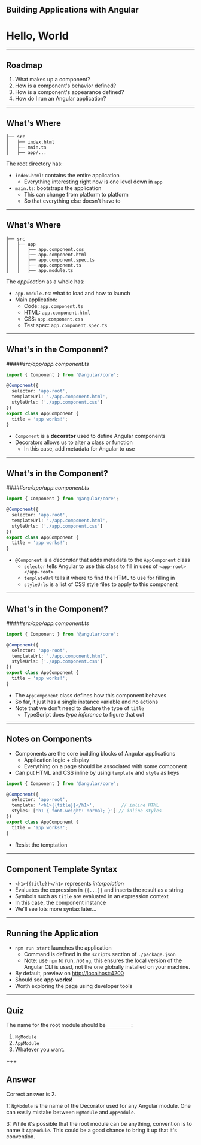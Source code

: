 <!-- .slide: data-background="../content/images/title-slide.jpg" -->
<!-- .slide: id="hello" -->
## Building Applications with Angular

# Hello, World

---
<!-- .slide: id="hello-roadmap" -->
## Roadmap

1. What makes up a component?
1. How is a component's behavior defined?
1. How is a component's appearance defined?
1. How do I run an Angular application?

---
<!-- .slide: id="hello-whats-where-1" -->
## What's Where

```
├── src
│   ├── index.html
│   ├── main.ts
│   ├── app/...
```

The root directory has:

- `index.html`: contains the entire application
  - Everything interesting right now is one level down in `app`
- `main.ts`: bootstraps the application
  - This can change from platform to platform
  - So that everything else doesn't have to

---
<!-- .slide: id="hello-whats-where-2" -->
## What's Where

```
├── src
│   ├── app
│   │   ├── app.component.css
│   │   ├── app.component.html
│   │   ├── app.component.spec.ts
│   │   ├── app.component.ts
│   │   ├── app.module.ts
```

The *application* as a whole has:

- `app.module.ts`: what to load and how to launch
- Main application:
  - Code: `app.component.ts`
  - HTML: `app.component.html`
  - CSS: `app.component.css`
  - Test spec: `app.component.spec.ts`

---
<!-- .slide: id="hello-whats-in-the-component-1" -->
## What's in the Component?

#####_src/app/app.component.ts_
```ts
import { Component } from '@angular/core';

@Component({
  selector: 'app-root',
  templateUrl: './app.component.html',
  styleUrls: ['./app.component.css']
})
export class AppComponent {
  title = 'app works!';
}
```

- `Component` is a **decorator** used to define Angular components
- Decorators allows us to alter a class or function
  - In this case, add metadata for Angular to use

---
<!-- .slide: id="hello-whats-in-the-component-2" -->
## What's in the Component?

#####_src/app/app.component.ts_
```ts
import { Component } from '@angular/core';

@Component({
  selector: 'app-root',
  templateUrl: './app.component.html',
  styleUrls: ['./app.component.css']
})
export class AppComponent {
  title = 'app works!';
}
```

- `@Component` is a *decorator* that adds metadata to the `AppComponent` class
  - `selector` tells Angular to use this class to fill in uses of `<app-root></app-root>`
  - `templateUrl` tells it where to find the HTML to use for filling in
  - `styleUrls` is a list of CSS style files to apply to this component

---
<!-- .slide: id="hello-whats-in-the-component-3" -->
## What's in the Component?

#####_src/app/app.component.ts_
```ts
import { Component } from '@angular/core';

@Component({
  selector: 'app-root',
  templateUrl: './app.component.html',
  styleUrls: ['./app.component.css']
})
export class AppComponent {
  title = 'app works!';
}
```

- The `AppComponent` class defines how this component behaves
- So far, it just has a single instance variable and no actions
- Note that we don't need to declare the type of `title`
  - TypeScript does *type inference* to figure that out

---
<!-- .slide: id="hello-notes-on-components" -->
## Notes on Components

- Components are the core building blocks of Angular applications
  - Application logic + display
  - Everything on a page should be associated with some component
- Can put HTML and CSS inline by using `template` and `style` as keys

```ts
import { Component } from '@angular/core';

@Component({
  selector: 'app-root',
  template: '<h1>{{title}}</h1>',          // inline HTML
  styles: ['h1 { font-weight: normal; }'] // inline styles
})
export class AppComponent {
  title = 'app works!';
}
```

- Resist the temptation

---
<!-- .slide: id="hello-template-syntax" -->
## Component Template Syntax

- `<h1>{{title}}</h1>` represents *interpolation*
- Evaluates the expression in `{{...}}` and inserts the result as a string
- Symbols such as `title` are evaluated in an expression context
- In this case, the component instance
- We'll see lots more syntax later...

---
<!-- .slide: id="hello-running-the-application" -->
## Running the Application

- `npm run start` launches the application
  - Command is defined in the `scripts` section of `./package.json`
  - Note: use `npm` to run, *not* `ng`, this ensures the local version of the Angular CLI is used, not the one globally installed on your machine.
- By default, preview on <http://localhost:4200>
- Should see **app works!**
- Worth exploring the page using developer tools

---
<!-- .slide: id="hello-quiz" -->
<!-- .slide: data-background="../content/images/question-slide.jpg" -->

## Quiz

The name for the root module should be `_________`:

1. `NgModule`
1. `AppModule`
1. Whatever you want.

+++
<!-- .slide: data-background="../content/images/answer-slide.jpg" -->

## Answer

Correct answer is 2.

1: `NgModule` is the name of the Decorator used for any Angular
module.  One can easily mistake between `NgModule` and `AppModule`.

3: While it's possible that the root module can be anything,
convention is to name it `AppModule`.  This could be a good chance to
bring it up that it's convention.
